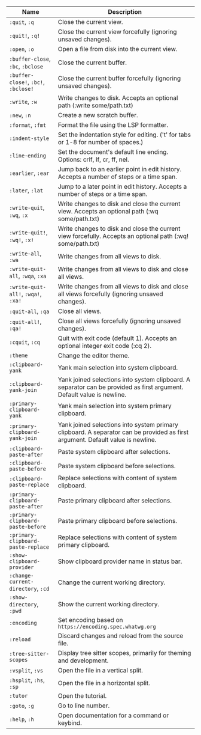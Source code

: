 | Name | Description |
| --- | --- |
| `:quit`, `:q` | Close the current view. |
| `:quit!`, `:q!` | Close the current view forcefully (ignoring unsaved changes). |
| `:open`, `:o` | Open a file from disk into the current view. |
| `:buffer-close`, `:bc`, `:bclose` | Close the current buffer. |
| `:buffer-close!`, `:bc!`, `:bclose!` | Close the current buffer forcefully (ignoring unsaved changes). |
| `:write`, `:w` | Write changes to disk. Accepts an optional path (:write some/path.txt) |
| `:new`, `:n` | Create a new scratch buffer. |
| `:format`, `:fmt` | Format the file using the LSP formatter. |
| `:indent-style` | Set the indentation style for editing. ('t' for tabs or 1-8 for number of spaces.) |
| `:line-ending` | Set the document's default line ending. Options: crlf, lf, cr, ff, nel. |
| `:earlier`, `:ear` | Jump back to an earlier point in edit history. Accepts a number of steps or a time span. |
| `:later`, `:lat` | Jump to a later point in edit history. Accepts a number of steps or a time span. |
| `:write-quit`, `:wq`, `:x` | Write changes to disk and close the current view. Accepts an optional path (:wq some/path.txt) |
| `:write-quit!`, `:wq!`, `:x!` | Write changes to disk and close the current view forcefully. Accepts an optional path (:wq! some/path.txt) |
| `:write-all`, `:wa` | Write changes from all views to disk. |
| `:write-quit-all`, `:wqa`, `:xa` | Write changes from all views to disk and close all views. |
| `:write-quit-all!`, `:wqa!`, `:xa!` | Write changes from all views to disk and close all views forcefully (ignoring unsaved changes). |
| `:quit-all`, `:qa` | Close all views. |
| `:quit-all!`, `:qa!` | Close all views forcefully (ignoring unsaved changes). |
| `:cquit`, `:cq` | Quit with exit code (default 1). Accepts an optional integer exit code (:cq 2). |
| `:theme` | Change the editor theme. |
| `:clipboard-yank` | Yank main selection into system clipboard. |
| `:clipboard-yank-join` | Yank joined selections into system clipboard. A separator can be provided as first argument. Default value is newline. |
| `:primary-clipboard-yank` | Yank main selection into system primary clipboard. |
| `:primary-clipboard-yank-join` | Yank joined selections into system primary clipboard. A separator can be provided as first argument. Default value is newline. |
| `:clipboard-paste-after` | Paste system clipboard after selections. |
| `:clipboard-paste-before` | Paste system clipboard before selections. |
| `:clipboard-paste-replace` | Replace selections with content of system clipboard. |
| `:primary-clipboard-paste-after` | Paste primary clipboard after selections. |
| `:primary-clipboard-paste-before` | Paste primary clipboard before selections. |
| `:primary-clipboard-paste-replace` | Replace selections with content of system primary clipboard. |
| `:show-clipboard-provider` | Show clipboard provider name in status bar. |
| `:change-current-directory`, `:cd` | Change the current working directory. |
| `:show-directory`, `:pwd` | Show the current working directory. |
| `:encoding` | Set encoding based on `https://encoding.spec.whatwg.org` |
| `:reload` | Discard changes and reload from the source file. |
| `:tree-sitter-scopes` | Display tree sitter scopes, primarily for theming and development. |
| `:vsplit`, `:vs` | Open the file in a vertical split. |
| `:hsplit`, `:hs`, `:sp` | Open the file in a horizontal split. |
| `:tutor` | Open the tutorial. |
| `:goto`, `:g` | Go to line number. |
| `:help`, `:h` | Open documentation for a command or keybind. |
